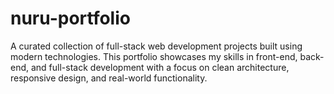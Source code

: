 # nuru-portfolio
A curated collection of full-stack web development projects built using modern technologies. This portfolio showcases my skills in front-end, back-end, and full-stack development with a focus on clean architecture, responsive design, and real-world functionality.
